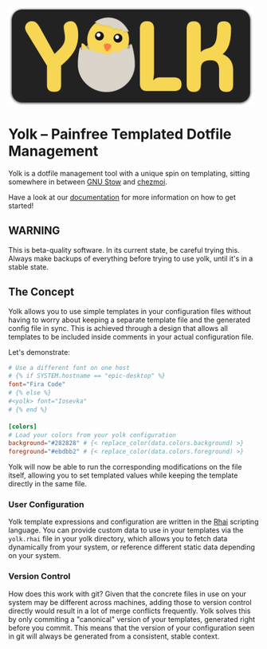 <div class="oranda-hide">
    <img src="./.github/images/yolk_banner_animated.svg" height="200" align="center"/>

# Yolk – Painfree Templated Dotfile Management


</div>

Yolk is a dotfile management tool with a unique spin on templating,
sitting somewhere in between [GNU Stow](https://www.gnu.org/software/stow/) and [chezmoi](https://www.chezmoi.io/).

Have a look at our [documentation](https://elkowar.github.io/yolk/book) for more information on how to get started!

## WARNING

This is beta-quality software. In its current state, be careful trying this.
Always make backups of everything before trying to use yolk, until it's in a stable state.

## The Concept

Yolk allows you to use simple templates in your configuration files without having to worry about keeping a separate template file and the generated config file in sync.
This is achieved through a design that allows all templates to be included inside comments in your actual configuration file.

Let's demonstrate:

```toml
# Use a different font on one host
# {% if SYSTEM.hostname == "epic-desktop" %}
font="Fira Code"
# {% else %}
#<yolk> font="Iosevka"
# {% end %}

[colors]
# Load your colors from your yolk configuration
background="#282828" # {< replace_color(data.colors.background) >}
foreground="#ebdbb2" # {< replace_color(data.colors.foreground) >}
```

Yolk will now be able to run the corresponding modifications on the file itself, allowing you to set
templated values while keeping the template directly in the same file.

### User Configuration

Yolk template expressions and configuration are written in the [Rhai](https://rhai.rs/) scripting language.
You can provide custom data to use in your templates via the `yolk.rhai` file in your yolk directory,
which allows you to fetch data dynamically from your system, or reference different static data depending on your system.

### Version Control

How does this work with git?
Given that the concrete files in use on your system may be different across machines,
adding those to version control directly would result in a lot of merge conflicts frequently.
Yolk solves this by only commiting a "canonical" version of your templates, generated right before you commit.
This means that the version of your configuration seen in git will always be generated from a consistent, stable context.
